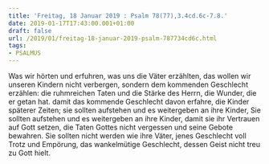 ```yaml
---
title: 'Freitag, 18 Januar 2019 : Psalm 78(77),3.4cd.6c-7.8.'
date: 2019-01-17T17:43:00.001+01:00
draft: false
url: /2019/01/freitag-18-januar-2019-psalm-787734cd6c.html
tags: 
- PSALMUS
---
```


Was wir hörten und erfuhren, was uns die Väter erzählten, das wollen wir unseren Kindern nicht verbergen, sondern dem kommenden Geschlecht erzählen: die ruhmreichen Taten und die Stärke des Herrn, die Wunder, die er getan hat. damit das kommende Geschlecht davon erfahre, die Kinder späterer Zeiten; sie sollten aufstehen und es weitergeben an ihre Kinder, Sie sollten aufstehen und es weitergeben an ihre Kinder, damit sie ihr Vertrauen auf Gott setzen, die Taten Gottes nicht vergessen und seine Gebote bewahren. Sie sollten nicht werden wie ihre Väter, jenes Geschlecht voll Trotz und Empörung, das wankelmütige Geschlecht, dessen Geist nicht treu zu Gott hielt.